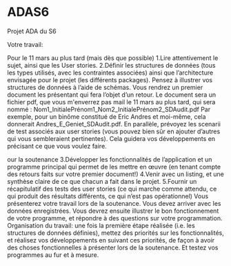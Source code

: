 # ADAS6
Projet ADA du S6 

Votre travail:

Pour le 11 mars au plus tard (mais dès que possible)
1.Lire attentivement le sujet, ainsi que les User stories.
2.Définir les structures de données (tous les types utilisés, avec les contraintes associées) ainsi  que  l’architecture  envisagée  pour  le  projet  (les  différents  packages).  Pensez  à illustrer  vos  structures  de  données  à  l’aide  de  schémas. 
Vous  rendrez  un  premier document les présentant qui fera l’objet d’un retour.
Le document sera un fichier pdf, que vous m'enverrez pas mail le 11 mars au plus tard, qui sera nommé : Nom1_InitialePrénom1_Nom2_InitialePrénom2_SDAudit.pdf
Par  exemple,  pour  un  binôme  constitué  de  Eric  Andres  et  moi-même,  cela  donnerait Andres_E_Geniet_SDAudit.pdf.
En parallèle, prévoyez les scenarii de test associés aux user stories (vous pouvez bien sûr   en   ajouter   d’autres   qui   vous   sembleraient   pertinentes).   Cela   guidera   vos développements en précisant ce que vous voulez faire.

our la soutenance
3.Développer  les  fonctionnalités  de  l’application  et  un  programme  principal  qui  permet  de les mettre en œuvre (en tenant compte des retours faits sur votre premier document!)
4.Venir avec un listing, et une synthèse claire de ce que chacun a fait dans le projet.
5.Fournir un récapitulatif des tests des user stories (ce qui marche comme attendu, ce qui produit des résultats différents, ce qui n’est pas opérationnel)
Vous  présenterez  votre  travail  lors  de  la  soutenance.  Vous  devez  arriver  avec  les  données enregistrées.  Vous  devrez  ensuite  illustrer  le  bon  fonctionnement  de  votre  programme,  et répondre à des questions sur votre programmation.
Organisation  du  travail:  une  fois  la  première  étape  réalisée  (i.e.  les  structures  de  données définies),  mettez  des  priorités  sur  les  fonctionnalités,  et  réalisez  vos  développements  en suivant  ces  priorités,  de  façon  à  avoir  des  choses  fonctionnelles  à  présenter  lors  de  la soutenance. 
Et testez vos programmes au fur et à mesure.
